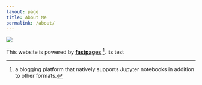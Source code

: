 ```yaml
---
layout: page
title: About Me
permalink: /about/
---
```


![](C:\Users\durga\Downloads\DurgaKumar)



This website is powered by **[fastpages](https://github.com/fastai/fastpages)** [^1].
its test



[^1]:a blogging platform that natively supports Jupyter notebooks in addition to other formats.
